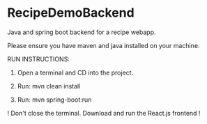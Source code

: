 # RecipeDemoBackend
Java and spring boot backend for a recipe webapp.


Please ensure you have maven and java installed on your machine. 

RUN INSTRUCTIONS: 

1. Open a terminal and CD into the project. 

2. Run: mvn clean install 

3. Run: mvn spring-boot:run

! Don't close the terminal. Download and run the React.js frontend !
